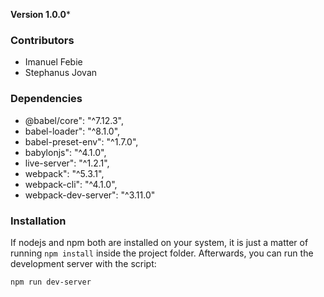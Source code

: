 **Version 1.0.0***

### Contributors
- Imanuel Febie
- Stephanus Jovan

### Dependencies
- @babel/core": "^7.12.3",
- babel-loader": "^8.1.0",
- babel-preset-env": "^1.7.0",
- babylonjs": "^4.1.0",
- live-server": "^1.2.1",
- webpack": "^5.3.1",
- webpack-cli": "^4.1.0",
- webpack-dev-server": "^3.11.0"

### Installation
If nodejs and npm both are installed on your system, it is just a matter of running `npm install` inside the project folder. Afterwards, you can run the development server with the script:

```bash
npm run dev-server
```

